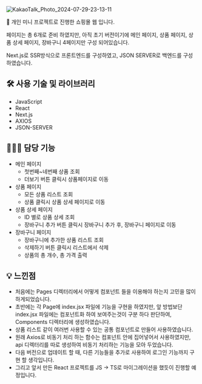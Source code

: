 ![KakaoTalk_Photo_2024-07-29-23-13-11](https://github.com/user-attachments/assets/3a40b379-610d-4e37-ad0e-62876bd4d46f)

<aside>
🛒 개인 미니 프로젝트로 진행한 쇼핑몰 웹 입니다.

페이지는 총 6개로 준비 하였지만, 아직 초기 버전이기에 메인 페이지, 상품 페이지, 상품 상세 페이지, 장바구니 4페이지만 구성 되어있습니다.

Next.js로 SSR방식으로 프론트엔드를 구성하였고, JSON SERVER로 백엔드를 구성하였습니다.

</aside>

## 🛠️ 사용 기술 및 라이브러리

- JavaScript
- React
- Next.js
- AXIOS
- JSON-SERVER

## 🧑🏻‍💻 담당 기능

- 메인 페이지
    - 첫번째~네번째 상품 조회
    - 더보기 버튼 클릭시 상품페이지로 이동
- 상품 페이지
    - 모든 상품 리스트 조회
    - 상품 클릭시 상품 상세 페이지로 이동
- 상품 상세 페이지
    - ID 별로 상품 상세 조회
    - 장바구니 추가 버튼 클릭시 장바구니 추가 후, 장바구니 페이지로 이동
- 장바구니 페이지
    - 장바구니에 추가한 상품 리스트 조회
    - 삭제하기 버튼 클릭시 리스트에서 삭제
    - 상품의 총 개수, 총 가격 출력

## 💡 느낀점

- 처음에는 Pages 디렉터리에서 어떻게 컴포넌트 들을 이용해야 하는지 고민을 많이 하게되었습니다.
- 초반에는 각 Page에 index.jsx 파일에 기능을 구현을 하였지만, 앞 방법보단 index.jsx 파일에는 컴포넌트화 하여 보여주는것이 구분 하다 판단하여, Components 디렉터리에 생성하였습니다.
- 상품 리스트 같이 여러번 사용할 수 있는 공통 컴포넌트로 만들어 사용하였습니다.
- 원래 Axios로 비동기 처리 하는 함수는 컴포넌트 안에 집어넣어서 사용하였지만, api 디렉터리를 따로 생성하여 비동기 처리하는 기능을 모아 두었습니다.
- 다음 버전으로 업데이트 할 때, 다른 기능들을 추가로 사용하여 로그인 기능까지 구현 할 생각입니다.
- 그리고 앞서 만든 React 프로젝트를 JS → TS로 마이그레이션을 했듯이 진행할 예정입니다.
